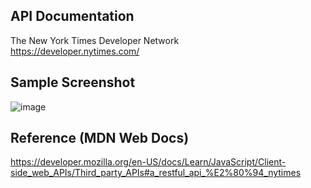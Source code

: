 ## API Documentation
The New York Times Developer Network  
https://developer.nytimes.com/
## Sample Screenshot
![image](https://github.com/sarapmagcode/NY-Times-API-Example-using-Vanilla-JavaScript/assets/85553852/d64054d8-7e44-4809-b371-24a5bcf30e0c)
## Reference (MDN Web Docs)
https://developer.mozilla.org/en-US/docs/Learn/JavaScript/Client-side_web_APIs/Third_party_APIs#a_restful_api_%E2%80%94_nytimes
